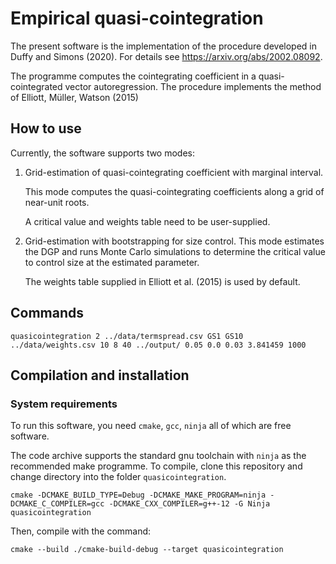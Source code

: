 # Empirical quasi-cointegration

The present software is the implementation of the procedure developed in Duffy and Simons (2020). For details see https://arxiv.org/abs/2002.08092.

The programme computes the cointegrating coefficient in a quasi-cointegrated vector autoregression. The procedure implements the method of Elliott, Müller, Watson (2015)

## How to use

Currently, the software supports two modes:

1. Grid-estimation of quasi-cointegrating coefficient with marginal interval.

   This mode computes the quasi-cointegrating coefficients along a grid of near-unit roots.
   
   A critical value and weights table need to be user-supplied.

2. Grid-estimation with bootstrapping for size control.
   This mode estimates the DGP and runs Monte Carlo simulations to determine the critical value to control size at the estimated parameter.

   The weights table supplied in Elliott et al. (2015) is used by default.

## Commands

`quasicointegration 2 ../data/termspread.csv GS1 GS10 ../data/weights.csv 10 8 40 ../output/ 0.05 0.0 0.03 3.841459 1000`


## Compilation and installation

### System requirements

To run this software, you need `cmake`, `gcc`, `ninja` all of which are free software.

The code archive supports the standard gnu toolchain with `ninja` as the recommended make programme. To compile, clone this repository and change directory into the folder `quasicointegration`.  

~~~~
cmake -DCMAKE_BUILD_TYPE=Debug -DCMAKE_MAKE_PROGRAM=ninja -DCMAKE_C_COMPILER=gcc -DCMAKE_CXX_COMPILER=g++-12 -G Ninja quasicointegration
~~~~

Then, compile with the command:

```
cmake --build ./cmake-build-debug --target quasicointegration
```